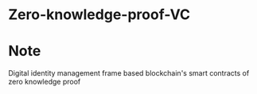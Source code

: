 # Zero-knowledge-proof-VC
# Note
Digital identity management frame based blockchain's smart contracts of zero knowledge proof
